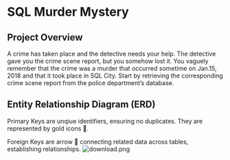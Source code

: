 # SQL Murder Mystery
## Project Overview
A crime has taken place and the detective needs your help. The detective gave you the crime scene report, but you somehow lost it. You vaguely remember that the crime was a murder that occurred sometime on Jan.15, 2018 and that it took place in SQL City. Start by retrieving the corresponding crime scene report from the police department’s database.

## Entity Relationship Diagram (ERD)
Primary Keys are unqiue identifiers, ensuring no duplicates. They are represented by gold icons 🔑.

Foreign Keys are arrow 🏹 connecting related data across tables, establishing relationships.
![download.png](attachment:a6604e6e-117a-4f3e-abab-9988b85348ea:download.png)
